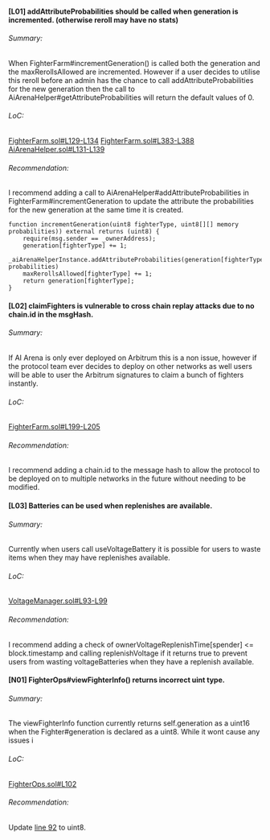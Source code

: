 #### [L01] addAttributeProbabilities should be called when generation is incremented. (otherwise reroll may have no stats)
###### Summary:
When FighterFarm#incrementGeneration() is called both the generation and the maxRerollsAllowed are incremented. However if a user decides to utilise this reroll before an admin has the chance to call addAttributeProbabilities for the new generation then the call to AiArenaHelper#getAttributeProbabilities will return the default values of 0.
###### LoC:
[FighterFarm.sol#L129-L134](https://github.com/code-423n4/2024-02-ai-arena/blob/cd1a0e6d1b40168657d1aaee8223dc050e15f8cc/src/FighterFarm.sol#L129-L134) 
[FighterFarm.sol#L383-L388](https://github.com/code-423n4/2024-02-ai-arena/blob/cd1a0e6d1b40168657d1aaee8223dc050e15f8cc/src/FighterFarm.sol#L383-L388) 
[AiArenaHelper.sol#L131-L139](https://github.com/code-423n4/2024-02-ai-arena/blob/cd1a0e6d1b40168657d1aaee8223dc050e15f8cc/src/AiArenaHelper.sol#L131-L139)
###### Recommendation:
I recommend adding a call to AiArenaHelper#addAttributeProbabilities in FighterFarm#incrementGeneration to update the attribute the probabilities for the new generation at the same time it is created.
```solidity
function incrementGeneration(uint8 fighterType, uint8[][] memory probabilities)) external returns (uint8) {
	require(msg.sender == _ownerAddress);
	generation[fighterType] += 1; 
	_aiArenaHelperInstance.addAttributeProbabilities(generation[fighterType], probabilities)
	maxRerollsAllowed[fighterType] += 1;
	return generation[fighterType];
}
```

#### [L02] claimFighters is vulnerable to cross chain replay attacks due to no chain.id in the msgHash.
###### Summary:
If AI Arena is only ever deployed on Arbitrum this is a non issue, however if the protocol team ever decides to deploy on other networks as well users will be able to user the Arbitrum signatures to claim a bunch of fighters instantly.
###### LoC:
[FighterFarm.sol#L199-L205](https://github.com/code-423n4/2024-02-ai-arena/blob/f2952187a8afc44ee6adc28769657717b498b7d4/src/FighterFarm.sol#L199-L205)
###### Recommendation:
I recommend adding a chain.id to the message hash to allow the protocol to be deployed on to multiple networks in the future without needing to be modified.

#### [L03] Batteries can be used when replenishes are available.
###### Summary:
Currently when users call useVoltageBattery it is possible for users to waste items when they may have replenishes available.
###### LoC:
[VoltageManager.sol#L93-L99](https://github.com/code-423n4/2024-02-ai-arena/blob/cd1a0e6d1b40168657d1aaee8223dc050e15f8cc/src/VoltageManager.sol#L93-L99) 
###### Recommendation:
I recommend adding a check of ownerVoltageReplenishTime[spender] <= block.timestamp and calling replenishVoltage if it returns true to prevent users from wasting voltageBatteries when they have a replenish available.


#### [N01] FighterOps#viewFighterInfo() returns incorrect uint type.
###### Summary:
The viewFighterInfo function currently returns self.generation as a uint16 when the Fighter#generation is declared as a uint8. While it wont cause any issues i 
###### LoC:
[FighterOps.sol#L102](https://github.com/code-423n4/2024-02-ai-arena/blob/cd1a0e6d1b40168657d1aaee8223dc050e15f8cc/src/FighterOps.sol#L102) 
###### Recommendation:
Update [line 92](https://github.com/code-423n4/2024-02-ai-arena/blob/f2952187a8afc44ee6adc28769657717b498b7d4/src/FighterOps.sol#L92) to uint8.








